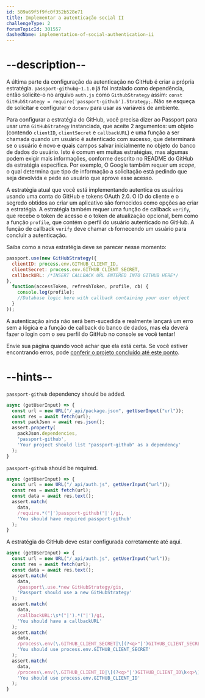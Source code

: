 ```yaml
---
id: 589a69f5f9fc0f352b528e71
title: Implementar a autenticação social II
challengeType: 2
forumTopicId: 301557
dashedName: implementation-of-social-authentication-ii
---
```


# --description--

A última parte da configuração da autenticação no GitHub é criar a própria estratégia. `passport-github@~1.1.0` já foi instalado como dependência, então solicite-o no arquivo `auth.js` como `GithubStrategy` assim: `const GitHubStrategy = require('passport-github').Strategy;`. Não se esqueça de solicitar e configurar o `dotenv` para usar as variáveis de ambiente.

Para configurar a estratégia do GitHub, você precisa dizer ao Passport para usar uma `GitHubStrategy` instanciada, que aceite 2 argumentos: um objeto (contendo `clientID`, `clientSecret` e `callbackURL`) e uma função a ser chamada quando um usuário é autenticado com sucesso, que determinará se o usuário é novo e quais campos salvar inicialmente no objeto do banco de dados do usuário. Isto é comum em muitas estratégias, mas algumas podem exigir mais informações, conforme descrito no README do GitHub da estratégia específica. Por exemplo, O Google também requer um *scope*, o qual determina que tipo de informação a solicitação está pedindo que seja devolvida e pede ao usuário que aprove esse acesso.

A estratégia atual que você está implementando autentica os usuários usando uma conta do GitHub e tokens OAuth 2.0. O ID do cliente e o segredo obtidos ao criar um aplicativo são fornecidos como opções ao criar a estratégia. A estratégia também requer uma função de callback `verify`, que recebe o token de acesso e o token de atualização opcional, bem como a função `profile`, que contém o perfil do usuário autenticado no GitHub. A função de callback `verify` deve chamar `cb` fornecendo um usuário para concluir a autenticação.

Saiba como a nova estratégia deve se parecer nesse momento:

```js
passport.use(new GitHubStrategy({
  clientID: process.env.GITHUB_CLIENT_ID,
  clientSecret: process.env.GITHUB_CLIENT_SECRET,
  callbackURL: /*INSERT CALLBACK URL ENTERED INTO GITHUB HERE*/
},
  function(accessToken, refreshToken, profile, cb) {
    console.log(profile);
    //Database logic here with callback containing your user object
  }
));
```

A autenticação ainda não será bem-sucedida e realmente lançará um erro sem a lógica e a função de callback do banco de dados, mas ela deverá fazer o login com o seu perfil do GitHub no console se você tentar!

Envie sua página quando você achar que ela está certa. Se você estiver encontrando erros, pode <a href="https://forum.freecodecamp.org/t/advanced-node-and-express/567135#implementation-of-social-authentication-ii-4" target="_blank" rel="noopener noreferrer nofollow">conferir o projeto concluído até este ponto</a>.

# --hints--

`passport-github` dependency should be added.

```js
async (getUserInput) => {
  const url = new URL("/_api/package.json", getUserInput("url"));
  const res = await fetch(url);
  const packJson = await res.json();
  assert.property(
    packJson.dependencies,
    'passport-github',
    'Your project should list "passport-github" as a dependency'
  );
}
```

`passport-github` should be required.

```js
async (getUserInput) => {
  const url = new URL("/_api/auth.js", getUserInput("url"));
  const res = await fetch(url);
  const data = await res.text();
  assert.match(
    data,
    /require.*("|')passport-github("|')/gi,
    'You should have required passport-github'
  );
}
```

A estratégia do GitHub deve estar configurada corretamente até aqui.

```js
async (getUserInput) => {
  const url = new URL("/_api/auth.js", getUserInput("url"));
  const res = await fetch(url);
  const data = await res.text();
  assert.match(
    data,
    /passport\.use.*new GitHubStrategy/gis,
    'Passport should use a new GitHubStrategy'
  );
  assert.match(
    data,
    /callbackURL:\s*("|').*("|')/gi,
    'You should have a callbackURL'
  );
  assert.match(
    data,
    /process\.env(\.GITHUB_CLIENT_SECRET|\[(?<q>"|')GITHUB_CLIENT_SECRET\k<q>\])/g,
    'You should use process.env.GITHUB_CLIENT_SECRET'
  );
  assert.match(
    data,
    /process\.env(\.GITHUB_CLIENT_ID|\[(?<q>"|')GITHUB_CLIENT_ID\k<q>\])/g,
    'You should use process.env.GITHUB_CLIENT_ID'
  );
}
```
